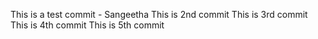 This is a test commit - Sangeetha
This is 2nd commit
This is 3rd commit
This is 4th commit
This is 5th commit
